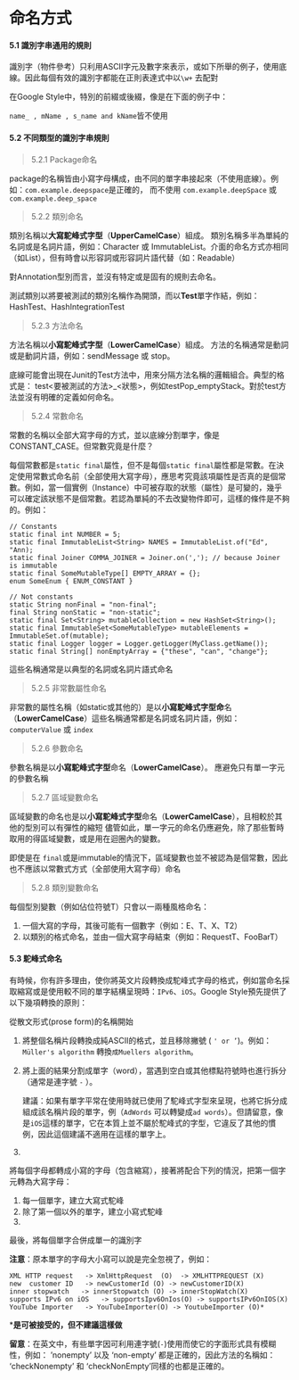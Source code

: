# 命名方式

#### **5.1 識別字串通用的規則**

識別字（物件參考）只利用ASCII字元及數字來表示，或如下所舉的例子，使用底線。因此每個有效的識別字都能在正則表達式中以```\w+``` 去配對

在Google Style中，特別的前綴或後綴，像是在下面的例子中：

```name_ , mName , s_name and kName```皆不使用

#### **5.2 不同類型的識別字串規則**

>5.2.1 Package命名

package的名稱皆由小寫字母構成，由不同的單字串接起來（不使用底線）。例如：```com.example.deepspace```是正確的，
而不使用 ```com.example.deepSpace``` 或 ```com.example.deep_space```

>5.2.2 類別命名

類別名稱以**大寫駝峰式字型**（**UpperCamelCase**）組成。
類別名稱多半為單純的名詞或是名詞片語，例如：Character 或 ImmutableList。介面的命名方式亦相同（如List），但有時會以形容詞或形容詞片語代替（如：Readable）

對Annotation型別而言，並沒有特定或是固有的規則去命名。

測試類別以將要被測試的類別名稱作為開頭，而以**Test**單字作結，例如：HashTest、HashIntegrationTest

>5.2.3 方法命名

方法名稱以**小寫駝峰式字型**（**LowerCamelCase**）組成。
方法的名稱通常是動詞或是動詞片語，例如：sendMessage 或 stop。

底線可能會出現在Junit的Test方法中，用來分隔方法名稱的邏輯組合。典型的格式是：
test<要被測試的方法>_<狀態>，例如testPop_emptyStack。對於test方法並沒有明確的定義如何命名。

>5.2.4 常數命名

常數的名稱以全部大寫字母的方式，並以底線分割單字，像是CONSTANT_CASE。但常數究竟是什麼？

每個常數都是```static final```屬性，但不是每個```static final```屬性都是常數。在決定使用常數式命名前（全部使用大寫字母），應思考究竟該項屬性是否真的是個常數。例如，當一個實例（Instance）中可被存取的狀態（屬性）是可變的，幾乎可以確定該狀態不是個常數。若認為單純的不去改變物件即可，這樣的條件是不夠的。例如：

    // Constants
    static final int NUMBER = 5;
    static final ImmutableList<String> NAMES = ImmutableList.of("Ed", "Ann);
    static final Joiner COMMA_JOINER = Joiner.on(','); // because Joiner is immutable
    static final SomeMutableType[] EMPTY_ARRAY = {};
    enum SomeEnum { ENUM_CONSTANT }

    // Not constants
    static String nonFinal = "non-final";
    final String nonStatic = "non-static";
    static final Set<String> mutableCollection = new HashSet<String>();
    static final ImmutableSet<SomeMutableType> mutableElements = ImmutableSet.of(mutable);
    static final Logger logger = Logger.getLogger(MyClass.getName());
    static final String[] nonEmptyArray = {"these", "can", "change"};

這些名稱通常是以典型的名詞或名詞片語式命名

>5.2.5 非常數屬性命名

非常數的屬性名稱（如static或其他的）是以**小寫駝峰式字型命**名（**LowerCamelCase**）這些名稱通常都是名詞或名詞片語，例如： ```computerValue``` 或 ```index```

>5.2.6 參數命名

參數名稱是以**小寫駝峰式字型**命名（**LowerCamelCase**）。
應避免只有單一字元的參數名稱

>5.2.7 區域變數命名

區域變數的命名也是以**小寫駝峰式字型**命名（**LowerCamelCase**），且相較於其他的型別可以有彈性的縮短
儘管如此，單一字元的命名仍應避免，除了那些暫時取用的得區域變數，或是用在迴圈內的變數。

即使是在 ```final```或是immutable的情況下，區域變數也並不被認為是個常數，因此也不應該以常數式方式（全部使用大寫字母）命名

>5.2.8 類別變數命名

每個型別變數（例如佔位符號T）只會以一兩種風格命名：
1. 一個大寫的字母，其後可能有一個數字（例如：E、T、X、T2）
2. 以類別的格式命名，並由一個大寫字母結束（例如：RequestT、FooBarT）


#### **5.3 駝峰式命名**

有時候，你有許多理由，使你將英文片段轉換成駝峰式字母的格式，例如當命名採取縮寫或是使用較不同的單字結構呈現時：```IPv6```、```iOS```。Google Style預先提供了以下幾項轉換的原則：

從散文形式(prose form)的名稱開始

1. 將整個名稱片段轉換成純ASCII的格式，並且移除撇號 ( ```' or ’```)。例如：
```Müller's algorithm```  轉換```成Muellers algorithm```。
1. 將上面的結果分割成單字（word），當遇到空白或其他標點符號時也進行拆分（通常是連字號 ```-``` ）。

      建議：如果有單字平常在使用時就已使用了駝峰式字型來呈現，也將它拆分成組成該名稱片段的單字，例（```AdWords``` 可以轉變成```ad words```）。但請留意，像是```iOS```這樣的單字，它在本質上並不屬於駝峰式的字型，它違反了其他的慣例，因此這個建議不適用在這樣的單字上。

1. 
將每個字母都轉成小寫的字母（包含縮寫），接著將配合下列的情況，把第一個字元轉為大寫字母：
  1. 每一個單字，建立大寫式駝峰
  1. 除了第一個以外的單字，建立小寫式駝峰
1. 
最後，將每個單字合併成單一的識別字

**注意**：原本單字的字母大小寫可以說是完全忽視了，例如：

    XML HTTP request   -> XmlHttpRequest  (O)  -> XMLHTTPREQUEST (X)
    new  customer ID   -> newCustomerId (O) -> newCustomerID(X)
    inner stopwatch   -> innerStopwatch (O) -> innerStopWatch(X)
    supports IPv6 on iOS   -> supportsIpv6OnIos(O) -> supportsIPv6OnIOS(X)
    YouTube Importer   -> YouTubeImporter(O) -> YoutubeImporter (O)*

***是可被接受的，但不建議這樣做**

**留意**：在英文中，有些單字因可利用連字號(```-```)使用而使它的字面形式具有模糊性，例如： ’nonempty’ 以及 ‘non-empty’ 都是正確的，因此方法的名稱如： ‘checkNonempty’ 和 ‘checkNonEmpty’同樣的也都是正確的。



